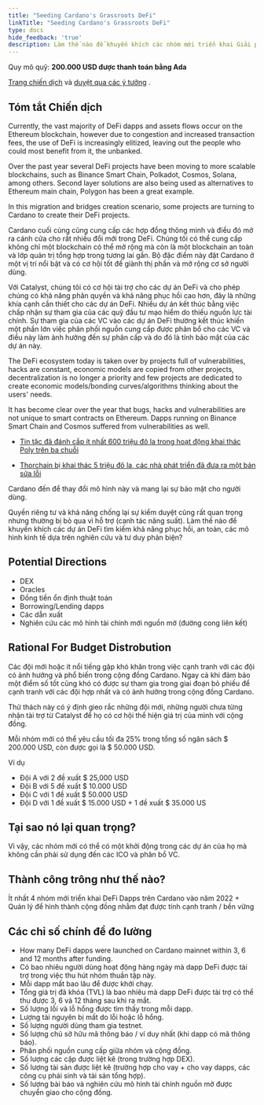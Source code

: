 ```yaml
---
title: "Seeding Cardano's Grassroots DeFi"
linkTitle: "Seeding Cardano's Grassroots DeFi"
type: docs
hide_feedback: 'true'
description: Làm thế nào để khuyến khích các nhóm mới triển khai Giải pháp Defi trên Cardano?
---
```


Quy mô quỹ: **200.000 USD được thanh toán bằng Ada**

[Trang chiến dịch](https://cardano.ideascale.com/a/campaign-home/26243) và [duyệt qua các ý tưởng](https://cardano.ideascale.com/a/ideas/top/campaign-filter/byids/campaigns/26243/stage/unspecified) .

## Tóm tắt Chiến dịch

Currently, the vast majority of DeFi dapps and assets flows occur on the Ethereum blockchain, however due to congestion and increased transaction fees, the use of DeFi is increasingly elitized, leaving out the people who could most benefit from it, the unbanked.

Over the past year several DeFi projects have been moving to more scalable blockchains, such as Binance Smart Chain, Polkadot, Cosmos, Solana, among others. Second layer solutions are also being used as alternatives to Ethereum main chain, Polygon has been a great example.

In this migration and bridges creation scenario, some projects are turning to Cardano to create their DeFi projects.

Cardano cuối cùng cũng cung cấp các hợp đồng thông minh và điều đó mở ra cánh cửa cho rất nhiều đổi mới trong DeFi. Chúng tôi có thể cung cấp không chỉ một blockchain có thể mở rộng mà còn là một blockchain an toàn và lớp quản trị tổng hợp trong tương lai gần. Bộ đặc điểm này đặt Cardano ở một vị trí nổi bật và có cơ hội tốt để giành thị phần và mở rộng cơ sở người dùng.

Với Catalyst, chúng tôi có cơ hội tài trợ cho các dự án DeFi và cho phép chúng có khả năng phân quyền và khả năng phục hồi cao hơn, đây là những khía cạnh cần thiết cho các dự án DeFi. Nhiều dự án kết thúc bằng việc chấp nhận sự tham gia của các quỹ đầu tư mạo hiểm do thiếu nguồn lực tài chính. Sự tham gia của các VC vào các dự án DeFi thường kết thúc khiến một phần lớn việc phân phối nguồn cung cấp được phân bổ cho các VC và điều này làm ảnh hưởng đến sự phân cấp và do đó là tính bảo mật của các dự án này.

The DeFi ecosystem today is taken over by projects full of vulnerabilities, hacks are constant, economic models are copied from other projects, decentralization is no longer a priority and few projects are dedicated to create economic models/bonding curves/algorithms thinking about the users' needs.

It has become clear over the year that bugs, hacks and vulnerabilities are not unique to smart contracts on Ethereum. Dapps running on Binance Smart Chain and Cosmos suffered from vulnerabilities as well.

- [Tin tặc đã đánh cắp ít nhất 600 triệu đô la trong hoạt động khai thác Poly trên ba chuỗi](https://cointelegraph.com/news/hackers-stole-at-least-600m-in-poly-exploit-across-three-chains)

- [Thorchain bị khai thác 5 triệu đô la, các nhà phát triển đã đưa ra một bản sửa lỗi](https://www.theblockcrypto.com/post/111660/thorchain-suffers-5-million-exploit-developers-have-put-out-a-fix)

Cardano đến để thay đổi mô hình này và mang lại sự bảo mật cho người dùng.

Quyền riêng tư và khả năng chống lại sự kiểm duyệt cũng rất quan trọng nhưng thường bị bỏ qua vì hỗ trợ (canh tác năng suất). Làm thế nào để khuyến khích các dự án DeFi tìm kiếm khả năng phục hồi, an toàn, các mô hình kinh tế dựa trên nghiên cứu và tư duy phản biện?

## Potential Directions

- DEX
- Oracles
- Đồng tiền ổn định thuật toán
- Borrowing/Lending dapps
- Các dẫn xuất
- Nghiên cứu các mô hình tài chính mới nguồn mở (đường cong liên kết)

## Rational For Budget Distrobution

Các đội mới hoặc ít nổi tiếng gặp khó khăn trong việc cạnh tranh với các đội có ảnh hưởng và phổ biến trong cộng đồng Cardano. Ngay cả khi đảm bảo một điểm số tốt cũng khó có được sự tham gia trong giai đoạn bỏ phiếu để cạnh tranh với các đội hợp nhất và có ảnh hưởng trong cộng đồng Cardano.

Thử thách này có ý định gieo rắc những đội mới, những người chưa từng nhận tài trợ từ Catalyst để họ có cơ hội thể hiện giá trị của mình với cộng đồng.

Mỗi nhóm mới có thể yêu cầu tối đa 25% trong tổng số ngân sách $ 200.000 USD, còn được gọi là $ 50.000 USD.

Ví dụ

- Đội A với 2 đề xuất $ 25,000 USD
- Đội B với 5 đề xuất $ 10.000 USD
- Đội C với 1 đề xuất $ 50.000 USD
- Đội D với 1 đề xuất $ 15.000 USD + 1 đề xuất $ 35.000 US

## Tại sao nó lại quan trọng?

Vì vậy, các nhóm mới có thể có một khởi động trong các dự án của họ mà không cần phải sử dụng đến các ICO và phân bổ VC.

## Thành công trông như thế nào?

Ít nhất 4 nhóm mới triển khai DeFi Dapps trên Cardano vào năm 2022 + Quản lý để hình thành cộng đồng nhằm đạt được tính cạnh tranh / bền vững

## Các chỉ số chính để đo lường

- How many DeFi dapps were launched on Cardano mainnet within 3, 6 and 12 months after funding.
- Có bao nhiêu người dùng hoạt động hàng ngày mà dapp DeFi được tài trợ trong việc thu hút nhóm thuần tập này.
- Mỗi dapp mất bao lâu để được khởi chạy.
- Tổng giá trị đã khóa (TVL) là bao nhiêu mà dapp DeFi được tài trợ có thể thu được 3, 6 và 12 tháng sau khi ra mắt.
- Số lượng lỗi và lỗ hổng được tìm thấy trong mỗi dapp.
- Lượng tài nguyên bị mất do lỗi hoặc lỗ hổng.
- Số lượng người dùng tham gia testnet.
- Số lượng chủ sở hữu mã thông báo / ví duy nhất (khi dapp có mã thông báo).
- Phân phối nguồn cung cấp giữa nhóm và cộng đồng.
- Số lượng các cặp được liệt kê (trong trường hợp DEX).
- Số lượng tài sản được liệt kê (trường hợp cho vay + cho vay dapps, các công cụ phái sinh và tài sản tổng hợp).
- Số lượng bài báo và nghiên cứu mô hình tài chính nguồn mở được chuyển giao cho cộng đồng.
